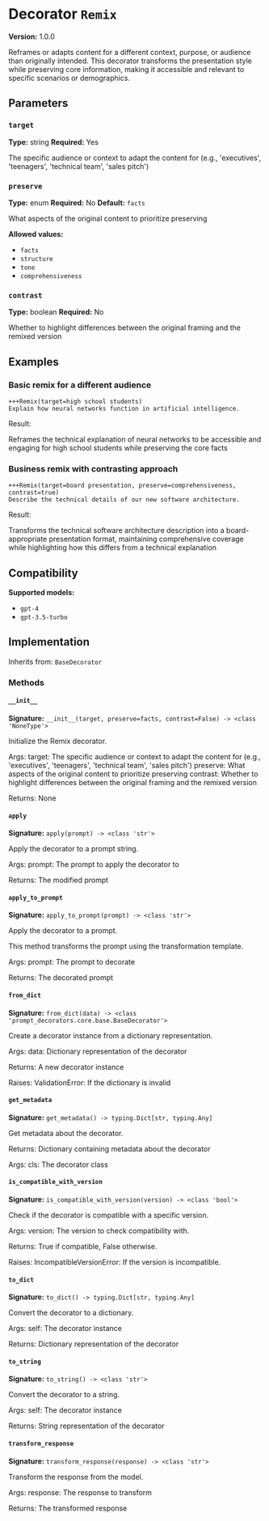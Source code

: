 # Decorator `Remix`

**Version:** 1.0.0

Reframes or adapts content for a different context, purpose, or audience than originally intended. This decorator transforms the presentation style while preserving core information, making it accessible and relevant to specific scenarios or demographics.

## Parameters

### `target`

**Type:** string
**Required:** Yes

The specific audience or context to adapt the content for (e.g., 'executives', 'teenagers', 'technical team', 'sales pitch')

### `preserve`

**Type:** enum
**Required:** No
**Default:** `facts`

What aspects of the original content to prioritize preserving

**Allowed values:**

- `facts`
- `structure`
- `tone`
- `comprehensiveness`

### `contrast`

**Type:** boolean
**Required:** No

Whether to highlight differences between the original framing and the remixed version

## Examples

### Basic remix for a different audience

```
+++Remix(target=high school students)
Explain how neural networks function in artificial intelligence.
```

Result:

Reframes the technical explanation of neural networks to be accessible and engaging for high school students while preserving the core facts

### Business remix with contrasting approach

```
+++Remix(target=board presentation, preserve=comprehensiveness, contrast=true)
Describe the technical details of our new software architecture.
```

Result:

Transforms the technical software architecture description into a board-appropriate presentation format, maintaining comprehensive coverage while highlighting how this differs from a technical explanation

## Compatibility

**Supported models:**

- `gpt-4`
- `gpt-3.5-turbo`

## Implementation

Inherits from: `BaseDecorator`

### Methods

#### `__init__`

**Signature:** `__init__(target, preserve=facts, contrast=False) -> <class 'NoneType'>`

Initialize the Remix decorator.

Args:
    target: The specific audience or context to adapt the content for (e.g., 'executives', 'teenagers', 'technical team', 'sales pitch')
    preserve: What aspects of the original content to prioritize preserving
    contrast: Whether to highlight differences between the original framing and the remixed version


Returns:
    None

#### `apply`

**Signature:** `apply(prompt) -> <class 'str'>`

Apply the decorator to a prompt string.

Args:
    prompt: The prompt to apply the decorator to


Returns:
    The modified prompt

#### `apply_to_prompt`

**Signature:** `apply_to_prompt(prompt) -> <class 'str'>`

Apply the decorator to a prompt.

This method transforms the prompt using the transformation template.

Args:
    prompt: The prompt to decorate

Returns:
    The decorated prompt

#### `from_dict`

**Signature:** `from_dict(data) -> <class 'prompt_decorators.core.base.BaseDecorator'>`

Create a decorator instance from a dictionary representation.

Args:
    data: Dictionary representation of the decorator

Returns:
    A new decorator instance

Raises:
    ValidationError: If the dictionary is invalid

#### `get_metadata`

**Signature:** `get_metadata() -> typing.Dict[str, typing.Any]`

Get metadata about the decorator.

Returns:
    Dictionary containing metadata about the decorator


Args:
    cls: The decorator class

#### `is_compatible_with_version`

**Signature:** `is_compatible_with_version(version) -> <class 'bool'>`

Check if the decorator is compatible with a specific version.

Args:
    version: The version to check compatibility with.


Returns:
    True if compatible, False otherwise.


Raises:
    IncompatibleVersionError: If the version is incompatible.

#### `to_dict`

**Signature:** `to_dict() -> typing.Dict[str, typing.Any]`

Convert the decorator to a dictionary.

Args:
    self: The decorator instance

Returns:
    Dictionary representation of the decorator

#### `to_string`

**Signature:** `to_string() -> <class 'str'>`

Convert the decorator to a string.

Args:
    self: The decorator instance

Returns:
    String representation of the decorator

#### `transform_response`

**Signature:** `transform_response(response) -> <class 'str'>`

Transform the response from the model.

Args:
    response: The response to transform

Returns:
    The transformed response
